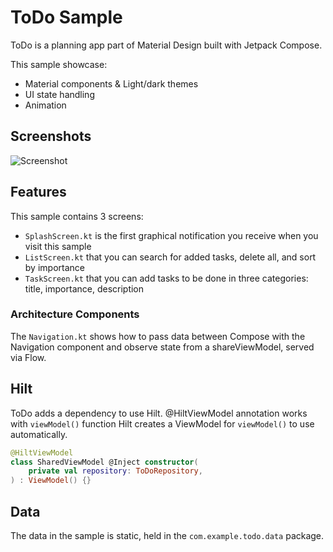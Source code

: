 # ToDo Sample

ToDo is a planning app part of Material Design built with Jetpack Compose.

This sample showcase:

* Material components & Light/dark themes
* UI state handling
* Animation

## Screenshots
![Screenshot](../screen-shot/todo_screen_shots.png)

## Features

This sample contains 3 screens:

* `SplashScreen.kt` is the first graphical notification you receive when you visit this sample
* `ListScreen.kt` that you can search for added tasks, delete all, and sort by importance
* `TaskScreen.kt` that you can add tasks to be done in three categories: title, importance, description

### Architecture Components

The `Navigation.kt` shows how to pass data between Compose with the Navigation component and observe
state from a shareViewModel, served via Flow.

## Hilt

ToDo adds a dependency to use Hilt. @HiltViewModel annotation works with `viewModel()` function Hilt
creates a ViewModel for `viewModel()` to use automatically.

```kotlin
@HiltViewModel
class SharedViewModel @Inject constructor(
    private val repository: ToDoRepository,
) : ViewModel() {}
```

## Data

The data in the sample is static, held in the `com.example.todo.data` package.